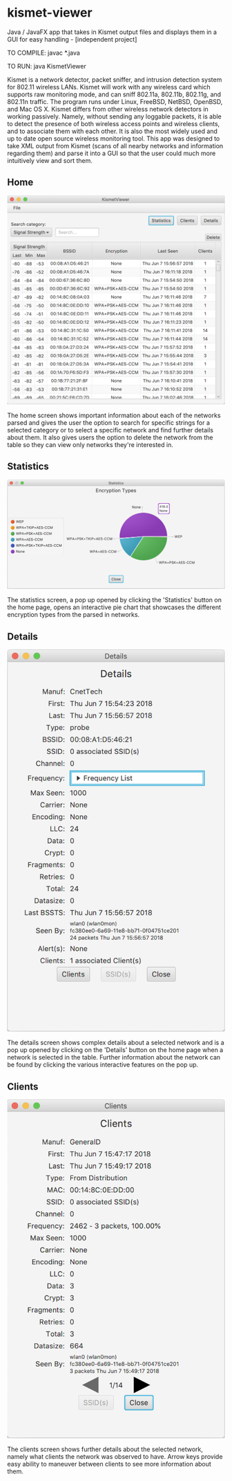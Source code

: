 # kismet-viewer
Java / JavaFX app that takes in Kismet output files and displays them in a GUI for easy handling - [independent project]

TO COMPILE: javac *.java

TO RUN: java KismetViewer

Kismet is a network detector, packet sniffer, and intrusion detection system for 802.11 wireless LANs. Kismet will work with any wireless card which supports raw monitoring mode, and can sniff 802.11a, 802.11b, 802.11g, and 802.11n traffic. The program runs under Linux, FreeBSD, NetBSD, OpenBSD, and Mac OS X. Kismet differs from other wireless network detectors in working passively. Namely, without sending any loggable packets, it is able to detect the presence of both wireless access points and wireless clients, and to associate them with each other. It is also the most widely used and up to date open source wireless monitoring tool.
This app was designed to take XML output from Kismet (scans of all nearby networks and information regarding them) and parse it into a GUI so that the user could much more intuitively view and sort them. 



## Home
![image1](https://github.com/bmaltbie/kismet-viewer/blob/master/images/home.png)

The home screen shows important information about each of the networks parsed and gives the user the option to search for specific strings for a selected category or to select a specific network and find further details about them. It also gives users the option to delete the network from the table so they can view only networks they're interested in.

## Statistics
![image2](https://github.com/bmaltbie/kismet-viewer/blob/master/images/statistics.png)

The statistics screen, a pop up opened by clicking the 'Statistics' button on the home page, opens an interactive pie chart that showcases the different encryption types from the parsed in networks.

## Details
![image3](https://github.com/bmaltbie/kismet-viewer/blob/master/images/details.png)

The details screen shows complex details about a selected network and is a pop up opened by clicking on the 'Details' button on the home page when a network is selected in the table. Further information about the network can be found by clicking the various interactive features on the pop up.

## Clients
![image4](https://github.com/bmaltbie/kismet-viewer/blob/master/images/clients.png)

The clients screen shows further details about the selected network, namely what clients the network was observed to have. Arrow keys provide easy ability to maneuver between clients to see more information about them.


